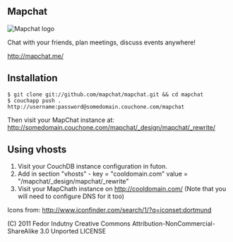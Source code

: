 ## Mapchat

<img src="https://github.com/downloads/mapchat/mapchat/128.png" alt="Mapchat logo" title="Mapchat" />

Chat with your friends, plan meetings, discuss events anywhere!

http://mapchat.me/

## Installation
    $ git clone git://github.com/mapchat/mapchat.git && cd mapchat
    $ couchapp push . http://username:password@somedomain.couchone.com/mapchat
Then visit your MapChat instance at:
http://somedomain.couchone.com/mapchat/_design/mapchat/_rewrite/

## Using vhosts
1. Visit your CouchDB instance configuration in futon.
2. Add in section "vhosts" - key = "cooldomain.com" value = "/mapchat/_design/mapchat/_rewrite"
3. Visit your MapChath instance on http://cooldomain.com/ (Note that you will need to configure DNS for it too)

Icons from:
http://www.iconfinder.com/search/1/?q=iconset:dortmund

(C) 2011 Fedor Indutny
Creative Commons Attribution-NonCommercial-ShareAlike 3.0 Unported LICENSE

